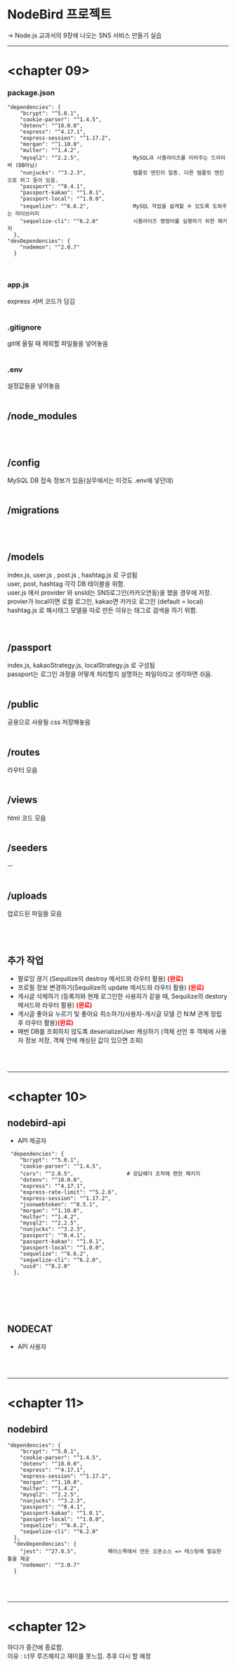 # NodeBird 프로젝트 
-> Node.js 교과서의 9장에 나오는 SNS 서비스 만들기 실습
<br><hr>

# <chapter 09><br>

### package.json
```
"dependencies": {
    "bcrypt": "^5.0.1",
    "cookie-parser": "^1.4.5",
    "dotenv": "^10.0.0",
    "express": "^4.17.1",
    "express-session": "^1.17.2",
    "morgan": "^1.10.0",
    "multer": "^1.4.2",
    "mysql2": "^2.2.5",                 MySQL과 시퀼라이즈를 이어주는 드라이버 (DB아님)
    "nunjucks": "^3.2.3",               템플릿 엔진의 일종. 다른 템플릿 엔진으로 퍼그 등이 있음.
    "passport": "^0.4.1",
    "passport-kakao": "^1.0.1",
    "passport-local": "^1.0.0",
    "sequelize": "^6.6.2",              MySQL 작업을 쉽게할 수 있도록 도와주는 라이브러리
    "sequelize-cli": "^6.2.0"           시퀼라이즈 명령어를 실행하기 위한 패키지
  },
"devDependencies": {
    "nodemon": "^2.0.7"
  }
```
<br>

### app.js
express 서버 코드가 담김
<br><br>

### .gitignore
git에 올릴 때 제외할 파일들을 넣어놓음
<br><br>

### .env
설정값들을 넣어놓음
<br><br>

## /node_modules
<br><br>

## /config 
MySQL DB 접속 정보가 있음(실무에서는 이것도 .env에 넣던데)
<br><br>

## /migrations
<br><br>

## /models
<div>
index.js, user.js , post.js , hashtag.js 로 구성됨 <br>
user, post, hashtag 각각 DB 테이블을 위함.
</div>
<div>
user.js 에서 provider 와 snsId는 SNS로그인(카카오연동)을 했을 경우에 저장.
</div>
<div>
provier가 local이면 로컬 로그인, kakao면 카카오 로그인 (default = local)
</div>
<div>
hashtag.js 로 해시태그 모델을 따로 만든 이유는 태그로 검색을 하기 위함.
</div>
<br><br>


## /passport
index.js, kakaoStrategy.js, localStrategy.js 로 구성됨 <br>
passport는 로그인 과정을 어떻게 처리할지 설명하는 파일이라고 생각하면 쉬움.
<br><br>

## /public
공용으로 사용될 css 저장해놓음
<br><br>

## /routes
라우터 모음
<br><br>

## /views
html 코드 모음
<br><br>

## /seeders
ㅡ
<br><br>

## /uploads
업로드된 파일들 모음
<br><br><br><br>

## 추가 작업
- 팔로잉 끊기 (Sequilize의 destroy 메서드와 라우터 활용) <b style="color:red">(완료)</b>
- 프로필 정보 변경하기(Sequilize의 update 메서드와 라우터 활용) <b style="color:red">(완료)</b>
- 게시글 삭제하기 (등록자와 현재 로그인한 사용자가 같을 때, Sequilize의 destory 메서드와 라우터 활용) <b style="color:red">(완료)</b>
- 게시글 좋아요 누르기 및 좋아요 취소하기(사용자-게시글 모델 간 N:M 관계 정립 후 라우터 활용)<b style="color:red">(완료)</b>
- 매번 DB를 조회하지 않도록 deserializeUser 캐싱하기 (객체 선언 후 객체에 사용자 정보 저장, 객체 안에 캐싱된 값이 있으면 조회)


<br><br><hr>

# <chapter 10>

## nodebird-api
- API 제공자
```
 "dependencies": {
    "bcrypt": "^5.0.1",
    "cookie-parser": "^1.4.5",
    "cors": "^2.8.5",                 # 응답헤더 조작에 편한 패키지
    "dotenv": "^10.0.0",
    "express": "^4.17.1",
    "express-rate-limit": "^5.2.6",
    "express-session": "^1.17.2",
    "jsonwebtoken": "^8.5.1",
    "morgan": "^1.10.0",
    "multer": "^1.4.2",
    "mysql2": "^2.2.5",
    "nunjucks": "^3.2.3",
    "passport": "^0.4.1",
    "passport-kakao": "^1.0.1",
    "passport-local": "^1.0.0",
    "sequelize": "^6.6.2",
    "sequelize-cli": "^6.2.0",
    "uuid": "^8.2.0"
  },
```

<br><br>


<br>

## NODECAT
- API 사용자

<br><br><hr>

# <chapter 11>

## nodebird
```
"dependencies": {
    "bcrypt": "^5.0.1",
    "cookie-parser": "^1.4.5",
    "dotenv": "^10.0.0",
    "express": "^4.17.1",
    "express-session": "^1.17.2",
    "morgan": "^1.10.0",
    "multer": "^1.4.2",
    "mysql2": "^2.2.5",
    "nunjucks": "^3.2.3",
    "passport": "^0.4.1",
    "passport-kakao": "^1.0.1",
    "passport-local": "^1.0.0",
    "sequelize": "^6.6.2",
    "sequelize-cli": "^6.2.0"
  },
  "devDependencies": {
    "jest": "^27.0.5",          페이스북에서 만든 오픈소스 => 테스팅에 필요한 툴을 제공
    "nodemon": "^2.0.7"
  }
```
<br><br><hr>

# <chapter 12>
하다가 중간에 종료함.<br>
이유 : 너무 루즈해지고 재미를 못느낌. 추후 다시 할 예정